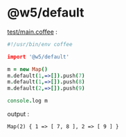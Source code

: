 [‼️]: ✏️README.mdt

# @w5/default

[test/main.coffee](./test/main.coffee) :

```coffee
#!/usr/bin/env coffee

import '@w5/default'

m = new Map()
m.default(1,=>[]).push(7)
m.default(1,=>[]).push(8)
m.default(2,=>[]).push(9)

console.log m
```

output :

```
Map(2) { 1 => [ 7, 8 ], 2 => [ 9 ] }
```
